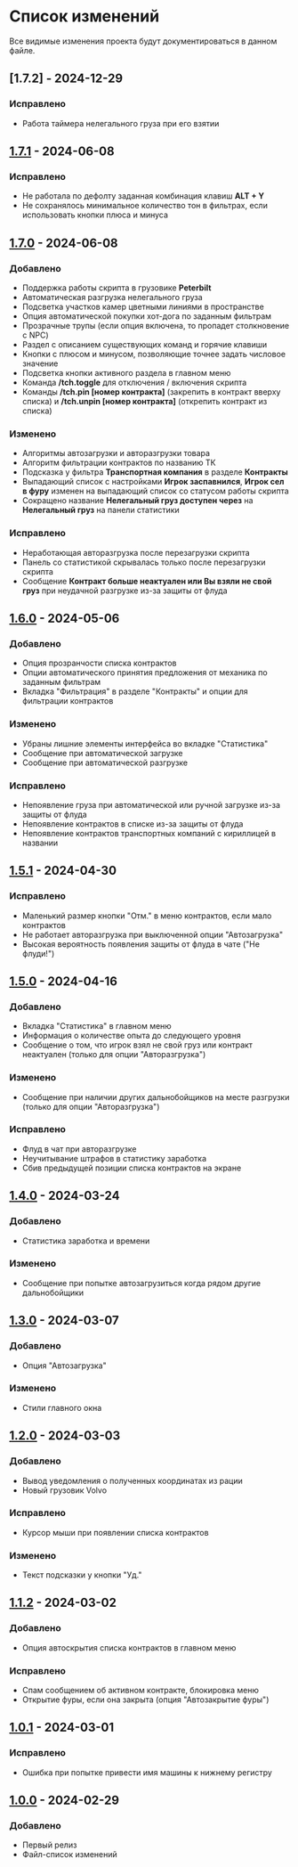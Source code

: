 # Список изменений
Все видимые изменения проекта будут документироваться в данном файле.
## [1.7.2] - 2024-12-29

### Исправлено
- Работа таймера нелегального груза при его взятии

## [1.7.1] - 2024-06-08

### Исправлено
- Не работала по дефолту заданная комбинация клавиш **ALT + Y**
- Не сохранялось минимальное количество тон в фильтрах, если использовать кнопки плюса и минуса 

## [1.7.0] - 2024-06-08

### Добавлено
- Поддержка работы скрипта в грузовике **Peterbilt**
- Автоматическая разгрузка нелегального груза
- Подсветка участков камер цветными линиями в пространстве
- Опция автоматической покупки хот-дога по заданным фильтрам
- Прозрачные трупы (если опция включена, то пропадет столкновение с NPC)
- Раздел с описанием существующих команд и горячие клавиши
- Кнопки с плюсом и минусом, позволяющие точнее задать числовое значение
- Подсветка кнопки активного раздела в главном меню
- Команда **/tch.toggle** для отключения / включения скрипта
- Команды **/tch.pin [номер контракта]** (закрепить в контракт вверху списка) и **/tch.unpin [номер контракта]** (открепить контракт из списка)

### Изменено
- Алгоритмы автозагрузки и авторазгрузки товара
- Алгоритм фильтрации контрактов по названию ТК
- Подсказка у фильтра **Транспортная компания** в разделе **Контракты**
- Выпадающий список с настройками **Игрок заспавнился**, **Игрок сел в фуру** изменен на выпадающий список со статусом работы скрипта
- Сокращено название **Нелегальный груз доступен через** на **Нелегальный груз** на панели статистики

### Исправлено
- Неработающая авторазгрузка после перезагрузки скрипта
- Панель со статистикой скрывалась только после перезагрузки скрипта
- Сообщение **Контракт больше неактуален или Вы взяли не свой груз** при неудачной разгрузке из-за защиты от флуда

## [1.6.0] - 2024-05-06

### Добавлено
- Опция прозранчости списка контрактов
- Опции автоматического принятия предложения от механика по заданным фильтрам
- Вкладка "Фильтрация" в разделе "Контракты" и опции для фильтрации контрактов

### Изменено
- Убраны лишние элементы интерфейса во вкладке "Статистика"
- Сообщение при автоматической загрузке
- Сообщение при автоматической разгрузке

### Исправлено
- Непоявление груза при автоматической или ручной загрузке из-за защиты от флуда
- Непоявление контрактов в списке из-за защиты от флуда
- Непоявление контрактов транспортных компаний с кириллицей в названии

## [1.5.1] - 2024-04-30

### Исправлено
- Маленький размер кнопки "Отм." в меню контрактов, если мало контрактов
- Не работает авторазгрузка при выключенной опции "Автозагрузка"
- Высокая вероятность появления защиты от флуда в чате ("Не флуди!")

## [1.5.0] - 2024-04-16

### Добавлено
- Вкладка "Статистика" в главном меню
- Информация о количестве опыта до следующего уровня
- Сообщение о том, что игрок взял не свой груз или контракт неактуален (только для опции "Авторазгрузка")

### Изменено
- Сообщение при наличии других дальнобойщиков на месте разгрузки (только для опции "Авторазгрузка")

### Исправлено
- Флуд в чат при авторазгрузке
- Неучитывание штрафов в статистику заработка
- Сбив предыдущей позиции списка контрактов на экране

## [1.4.0] - 2024-03-24

### Добавлено
- Статистика заработка и времени

### Изменено
- Сообщение при попытке автозагрузиться когда рядом другие дальнобойщики

## [1.3.0] - 2024-03-07

### Добавлено
- Опция "Автозагрузка"

### Изменено
- Стили главного окна

## [1.2.0] - 2024-03-03

### Добавлено
- Вывод уведомления о полученных координатах из рации
- Новый грузовик Volvo

### Исправлено
- Курсор мыши при появлении списка контрактов

### Изменено
- Текст подсказки у кнопки "Уд."

## [1.1.2] - 2024-03-02

### Добавлено
- Опция автоскрытия списка контрактов в главном меню

### Исправлено
- Спам сообщением об активном контракте, блокировка меню
- Открытие фуры, если она закрыта (опция "Автозакрытие фуры")

## [1.0.1] - 2024-03-01

### Исправлено
- Ошибка при попытке привести имя машины к нижнему регистру

## [1.0.0] - 2024-02-29

### Добавлено
- Первый релиз
- Файл-список изменений

[1.0.0]: https://github.com/SamFredrickson/Truck-Contracts-Helper/releases/download/v1.0.0/tch-release-v1.0.0.zip
[1.0.1]: https://github.com/SamFredrickson/Truck-Contracts-Helper/releases/download/v1.0.1/tch-release-v1.0.1.zip
[1.1.2]: https://github.com/SamFredrickson/Truck-Contracts-Helper/releases/download/v1.1.2/tch-release-v1.1.2.rar
[1.2.0]: https://github.com/SamFredrickson/Truck-Contracts-Helper/releases/download/v1.2.0/tch-release-v1.2.0.rar
[1.3.0]: https://github.com/SamFredrickson/Truck-Contracts-Helper/releases/download/v1.3.0/tch-release-v1.3.0.rar
[1.4.0]: https://github.com/SamFredrickson/Truck-Contracts-Helper/releases/download/v1.4.0/tch-release-v1.4.0.rar
[1.5.0]: https://github.com/SamFredrickson/Truck-Contracts-Helper/releases/download/v1.5.0/tch-release-1.5.0.rar
[1.5.1]: https://github.com/SamFredrickson/Truck-Contracts-Helper/releases/download/v1.5.1/tch-release-1.5.1.rar
[1.6.0]: https://github.com/SamFredrickson/Truck-Contracts-Helper/releases/download/v1.6.0/tch-release-1.6.0.rar
[1.7.0]: https://github.com/SamFredrickson/Truck-Contracts-Helper/releases/download/v1.7.0/tch-release-1.7.0.rar
[1.7.1]: https://github.com/SamFredrickson/Truck-Contracts-Helper/releases/download/v1.7.1/tch-release-1.7.1.rar
[1.7.1]: https://github.com/SamFredrickson/Truck-Contracts-Helper/releases/download/v1.7.2/tch-release-1.7.2.rar